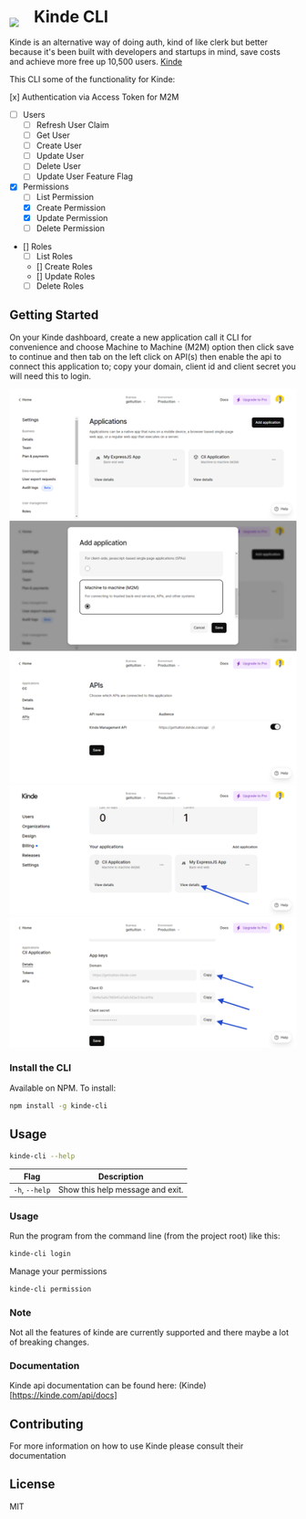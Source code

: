<!-- Update this link with your own project logo -->

# <img src="https://avatars.githubusercontent.com/u/105711507?s=300&v=4" style="width:70px;padding-right:20px;margin-bottom:-8px;"> Kinde CLI

Kinde is an alternative way of doing auth, kind of like clerk but better because it's been built with developers and startups in mind, save costs and achieve more free up 10,500 users. [Kinde](https://kinde.com)

<!-- Find new badges at https://shields.io/badges -->

This CLI some of the functionality for Kinde:

[x] Authentication via Access Token for M2M

- [ ] Users
  - [ ] Refresh User Claim
  - [ ] Get User
  - [ ] Create User
  - [ ] Update User
  - [ ] Delete User
  - [ ] Update User Feature Flag
- [x] Permissions
  - [ ] List Permission
  - [x] Create Permission
  - [x] Update Permission
  - [ ] Delete Permission
- [] Roles
  - [ ] List Roles
  - [] Create Roles
  - [] Update Roles
  - [ ] Delete Roles

## Getting Started

On your Kinde dashboard, create a new application call it CLI for convenience and choose Machine to Machine (M2M) option then click save to continue and then tab on the left click on API(s) then enable the api to connect this application to; copy your domain, client id and client secret you will need this to login.

![Applications view](./temp/applications.png)
![Add New M2M Application](./temp/add_application.png)
![Enable Api](./temp/enable_api.png)
![Click Application Details](./temp/click_details.png)
![Copy your Details](./temp/copy_details.png)

### Install the CLI

Available on NPM. To install:

```bash copy
npm install -g kinde-cli
```

## Usage

```bash
kinde-cli --help
```

|      Flag      |           Description            |
| :------------: | :------------------------------: |
| `-h`, `--help` | Show this help message and exit. |

### Usage

Run the program from the command line (from the project root) like this:

```bash
kinde-cli login
```

Manage your permissions

```bash
kinde-cli permission
```

### Note

Not all the features of kinde are currently supported and there maybe a lot of breaking changes.

### Documentation

Kinde api documentation can be found here:
(Kinde)[https://kinde.com/api/docs]

## Contributing

<!-- Remember to update the links in the `.github/CONTRIBUTING.md` file from `Cutwell/readme-template` to your own username and repository. -->

For more information on how to use Kinde please consult their documentation

## License

MIT
